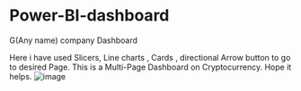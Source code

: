 # Power-BI-dashboard
G(Any name)  company Dashboard

Here i have used Slicers, Line charts , Cards , directional Arrow button to go to desired Page.
This is a Multi-Page Dashboard on Cryptocurrency.
Hope it helps.
![image](https://user-images.githubusercontent.com/72027748/212040535-a1014622-0cb5-4dc4-b52c-1f80ac4d7939.png)
